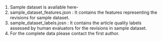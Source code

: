 1. Sample dataset is available here-
2. sample_dataset_features.json : It contains the features representing the revisions for sample dataset.
3. sample_dataset_labels.josn : It contains the article quality labels assessed by human evaluators for the revisions in sample dataset. 
4. For the complete data please contact the first author.
